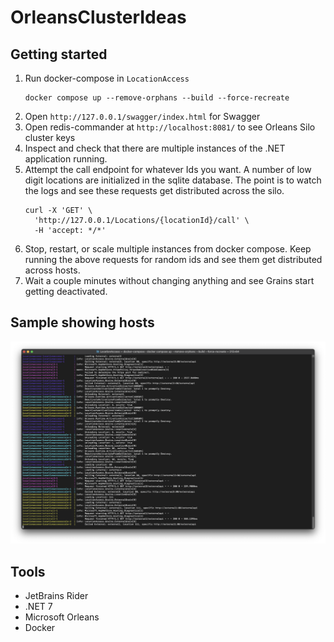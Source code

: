 # OrleansClusterIdeas

## Getting started

1. Run docker-compose in `LocationAccess`
   ```
   docker compose up --remove-orphans --build --force-recreate
   ```
2. Open `http://127.0.0.1/swagger/index.html` for Swagger
3. Open redis-commander at `http://localhost:8081/` to see Orleans Silo cluster keys
4. Inspect and check that there are multiple instances of the .NET application running.
5. Attempt the call endpoint for whatever Ids you want. A number of low digit locations are initialized in the sqlite database. The point is to watch the logs and see these requests get distributed across the silo.
   ```
   curl -X 'GET' \
     'http://127.0.0.1/Locations/{locationId}/call' \
     -H 'accept: */*'
   ```
7. Stop, restart, or scale multiple instances from docker compose.  Keep running the above requests for random ids and see them get distributed across hosts. 
8. Wait a couple minutes without changing anything and see Grains start getting deactivated.

## Sample showing hosts

![Sample](sample.png)

## Tools

* JetBrains Rider
* .NET 7
* Microsoft Orleans
* Docker
